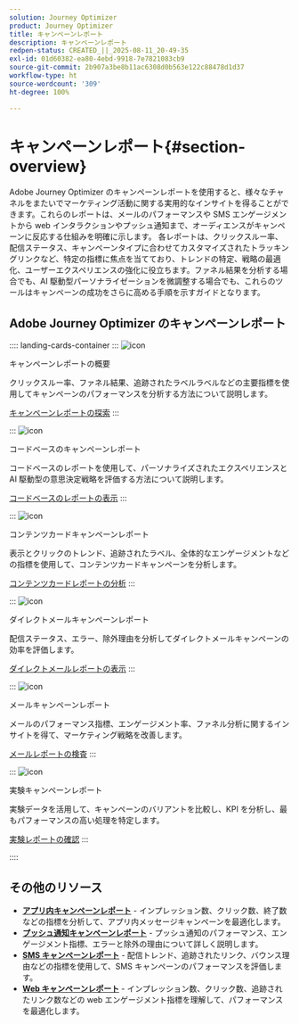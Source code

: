 ```yaml
---
solution: Journey Optimizer
product: Journey Optimizer
title: キャンペーンレポート
description: キャンペーンレポート
redpen-status: CREATED_||_2025-08-11_20-49-35
exl-id: 01d60382-ea80-4ebd-9918-7e7821083cb9
source-git-commit: 2b907a3be8b11ac6308d0b563e122c88478d1d37
workflow-type: ht
source-wordcount: '309'
ht-degree: 100%

---
```


# キャンペーンレポート{#section-overview}

Adobe Journey Optimizer のキャンペーンレポートを使用すると、様々なチャネルをまたいでマーケティング活動に関する実用的なインサイトを得ることができます。これらのレポートは、メールのパフォーマンスや SMS エンゲージメントから web インタラクションやプッシュ通知まで、オーディエンスがキャンペーンに反応する仕組みを明確に示します。 各レポートは、クリックスルー率、配信ステータス、キャンペーンタイプに合わせてカスタマイズされたトラッキングリンクなど、特定の指標に焦点を当てており、トレンドの特定、戦略の最適化、ユーザーエクスペリエンスの強化に役立ちます。ファネル結果を分析する場合でも、AI 駆動型パーソナライゼーションを微調整する場合でも、これらのツールはキャンペーンの成功をさらに高める手順を示すガイドとなります。

## Adobe Journey Optimizer のキャンペーンレポート

:::: landing-cards-container
:::
![icon](https://cdn.experienceleague.adobe.com/icons/chart-line.svg?lang=ja)

キャンペーンレポートの概要

クリックスルー率、ファネル結果、追跡されたラベルラベルなどの主要指標を使用してキャンペーンのパフォーマンスを分析する方法について説明します。

[キャンペーンレポートの探索](../using/reports/campaign-global-report-cja.md)
:::

:::
![icon](https://cdn.experienceleague.adobe.com/icons/code-branch.svg?lang=ja)

コードベースのキャンペーンレポート

コードベースのレポートを使用して、パーソナライズされたエクスペリエンスと AI 駆動型の意思決定戦略を評価する方法について説明します。

[コードベースのレポートの表示](../using/reports/campaign-global-report-cja-code.md)
:::

:::
![icon](https://cdn.experienceleague.adobe.com/icons/list-check.svg?lang=ja)

コンテンツカードキャンペーンレポート

表示とクリックのトレンド、追跡されたラベル、全体的なエンゲージメントなどの指標を使用して、コンテンツカードキャンペーンを分析します。

[コンテンツカードレポートの分析](../using/reports/campaign-global-report-cja-content.md)
:::

:::
![icon](https://cdn.experienceleague.adobe.com/icons/envelope.svg?lang=ja)

ダイレクトメールキャンペーンレポート

配信ステータス、エラー、除外理由を分析してダイレクトメールキャンペーンの効率を評価します。

[ダイレクトメールレポートの表示](../using/reports/campaign-global-report-cja-direct.md)
:::

:::
![icon](https://cdn.experienceleague.adobe.com/icons/envelope-open-text.svg?lang=ja)

メールキャンペーンレポート

メールのパフォーマンス指標、エンゲージメント率、ファネル分析に関するインサイトを得て、マーケティング戦略を改善します。

[メールレポートの検査](../using/reports/campaign-global-report-cja-email.md)
:::

:::
![icon](https://cdn.experienceleague.adobe.com/icons/vial.svg?lang=ja)

実験キャンペーンレポート

実験データを活用して、キャンペーンのバリアントを比較し、KPI を分析し、最もパフォーマンスの高い処理を特定します。

[実験レポートの確認](../using/reports/campaign-global-report-cja-experimentation.md)
:::

::::


## その他のリソース

- **[アプリ内キャンペーンレポート](../using/reports/campaign-global-report-cja-inapp.md)** - インプレッション数、クリック数、終了数などの指標を分析して、アプリ内メッセージキャンペーンを最適化します。
- **[プッシュ通知キャンペーンレポート](../using/reports/campaign-global-report-cja-push.md)** - プッシュ通知のパフォーマンス、エンゲージメント指標、エラーと除外の理由について詳しく説明します。
- **[SMS キャンペーンレポート](../using/reports/campaign-global-report-cja-sms.md)** - 配信トレンド、追跡されたリンク、バウンス理由などの指標を使用して、SMS キャンペーンのパフォーマンスを評価します。
- **[Web キャンペーンレポート](../using/reports/campaign-global-report-cja-web.md)** - インプレッション数、クリック数、追跡されたリンク数などの web エンゲージメント指標を理解して、パフォーマンスを最適化します。
